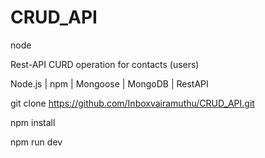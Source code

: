 # CRUD_API
node

Rest-API CURD operation for contacts (users)

Node.js | npm | Mongoose | MongoDB | RestAPI

git clone https://github.com/Inboxvairamuthu/CRUD_API.git

npm install

npm run dev